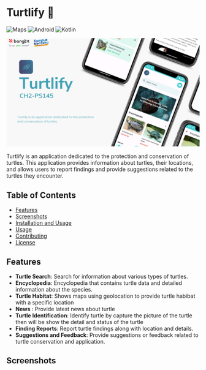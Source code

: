 # Turtlify 🐢
![Maps](https://img.shields.io/badge/Google%20Maps-4285F4.svg?style=for-the-badge&logo=Google-Maps&logoColor=white)
![Android](https://img.shields.io/badge/Android-3DDC84.svg?style=for-the-badge&logo=Android&logoColor=white)
![Kotlin](https://img.shields.io/badge/Kotlin-7F52FF.svg?style=for-the-badge&logo=Kotlin&logoColor=white)

![Preview Turtlify App](https://github.com/Turtlify-Capstone/.github/blob/main/profile/screenshots/TurtlifyHeader.png)

Turtlify is an application dedicated to the protection and conservation of turtles. This application provides information about turtles, their locations, and allows users to report findings and provide suggestions related to the turtles they encounter.

## Table of Contents

- [Features](#features)
- [Screenshots](#screenshots)
- [Installation and Usage](#installation)
- [Usage](#usage)
- [Contributing](#contributing)
- [License](#license)

## Features

- **Turtle Search**: Search for information about various types of turtles.
- **Encyclopedia**: Encyclopedia that contains turtle data and detailed information about the species.
- **Turtle Habitat**: Shows maps using geolocation to provide turtle habibat with a specific location
- **News** : Provide latest news about turtle
- **Turtle Identification**: Identify turtle by capture the picture of the turtle then will be show the detail and status of the turtle
- **Finding Reports**: Report turtle findings along with location and details.
- **Suggestions and Feedback**: Provide suggestions or feedback related to turtle conservation and application.

## Screenshots

